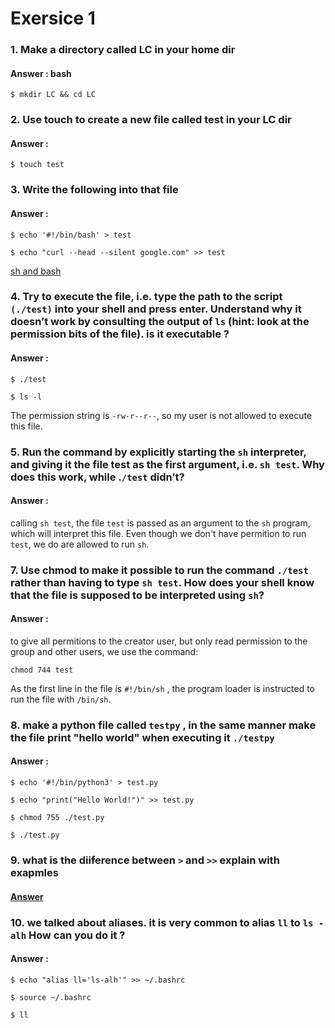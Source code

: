 # Exersice 1
### 1. Make a directory called LC in your home dir
#### Answer : bash 
`$ mkdir LC && cd LC`
### 2. Use touch to create a new file called test in your LC dir
#### Answer :
`$ touch test`
### 3. Write the following into that file
#### Answer : 
`$ echo '#!/bin/bash' > test `

`$ echo "curl --head --silent google.com" >> test`

 [sh and bash](https://stackoverflow.com/questions/5725296/difference-between-sh-and-bash) 
 
 ### 4. Try to execute the file, i.e. type the path to the script `(./test)` into your shell and press enter. Understand why it doesn’t work by consulting the output of `ls` (hint: look at the permission bits of the file). is it executable ?
 
 #### Answer :
 `$ ./test `
 
 `$ ls -l`

The permission string is `-rw-r--r--`, so my user is not allowed to execute this file.

### 5. Run the command by explicitly starting the `sh` interpreter, and giving it the file test as the first argument, i.e. `sh test`. Why does this work, while .`/test` didn’t?

#### Answer : 
calling `sh test`, the file `test` is passed as an argument to the `sh` program, which will interpret this file. Even though we don't have permition to run `test`, we do are allowed to run `sh`.

###  7. Use chmod to make it possible to run the command `./test` rather than having to type `sh test`. How does your shell know that the file is supposed to be interpreted using `sh`?
#### Answer : 
 to give all permitions to the creator user, but only read permission to the group and other users, we use the command:

`chmod 744 test`

As the first line in the file is `#!/bin/sh` , the program loader is instructed to run the file with `/bin/sh`.

### 8. make a python file called `testpy` , in the same manner make the file print "hello world" when executing it `./testpy`
#### Answer :
`$ echo '#!/bin/python3' > test.py `

`$ echo "print("Hello World!")" >> test.py`

`$ chmod 755 ./test.py`

`$ ./test.py `

### 9. what is the diiference between `>` and `>>` explain with exapmles 
#### [Answer](https://serverfault.com/questions/196734/bash-difference-between-and-operator#:~:text=3%20Answers&text=The%20%3E%20sign%20is%20used%20for,if%20it%20doesn't%20exist.)

### 10. we talked about aliases. it is very common to alias `ll` to `ls -alh` How can you do it ?
#### Answer : 

`$ echo "alias ll='ls-alh'" >> ~/.bashrc`

`$ source ~/.bashrc`

`$ ll`


